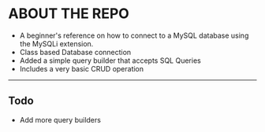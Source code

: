 # ABOUT THE REPO
* A beginner's reference on how to connect to a MySQL database using the MySQLi extension.
* Class based Database connection
* Added a simple query builder that accepts SQL Queries
* Includes a very basic CRUD operation
---
## Todo
* Add more query builders
